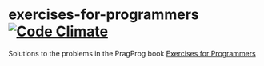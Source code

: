 # exercises-for-programmers [![Code Climate](https://codeclimate.com/github/ItsASine/exercises-for-programmers/badges/gpa.svg)](https://codeclimate.com/github/ItsASine/exercises-for-programmers)
Solutions to the problems in the PragProg book [Exercises for Programmers](https://pragprog.com/book/bhwb/exercises-for-programmers)
